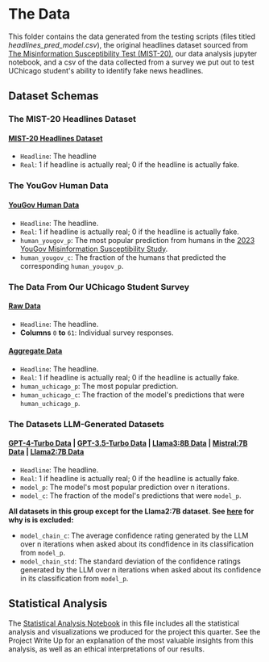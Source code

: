 # The Data
This folder contains the data generated from the testing scripts (files titled *headlines_pred_model.csv*), the original headlines dataset sourced from [The Misinformation Susceptibility Test (MIST-20)](https://link.springer.com/article/10.3758/s13428-023-02124-2), our data analysis jupyter notebook, and a csv of the data collected from a survey we put out to test UChicago student's ability to identify fake news headlines.

## Dataset Schemas

### The MIST-20 Headlines Dataset
#### [MIST-20 Headlines Dataset](https://github.com/isaacharlem/llm-as-judge-fake-news/blob/master/data/headlines.csv)
- `Headline`: The headline
- `Real`: 1 if headline is actually real; 0 if the headline is actually fake.

### The YouGov Human Data
#### [YouGov Human Data](https://github.com/isaacharlem/llm-as-judge-fake-news/blob/master/data/headlines_pred_yougov.csv)
- `Headline`: The headline.
- `Real`: 1 if headline is actually real; 0 if the headline is actually fake.
- `human_yougov_p`: The most popular prediction from humans in the [2023 YouGov Misinformation Susceptibility Study](https://docs.cdn.yougov.com/nme1tky9zy/Misinformation_Susceptibility_poll_results.pdf).
- `human_yougov_c`: The fraction of the humans that predicted the corresponding `human_yougov_p`.

### The Data From Our UChicago Student Survey
#### [Raw Data](https://github.com/isaacharlem/llm-as-judge-fake-news/blob/master/data/uchicago_survey.csv)
- `Headline`: The headline.
- **Columns** `0` **to** `61`: Individual survey responses.
#### [Aggregate Data](https://github.com/isaacharlem/llm-as-judge-fake-news/blob/master/data/headlines_pred_uchicago.csv)
- `Headline`: The headline.
- `Real`: 1 if headline is actually real; 0 if the headline is actually fake.
- `human_uchicago_p`: The most popular prediction.
- `human_uchicago_c`: The fraction of the model's predictions that were `human_uchicago_p`.

### The Datasets LLM-Generated Datasets
#### [GPT-4-Turbo Data](https://github.com/isaacharlem/llm-as-judge-fake-news/blob/master/data/headlines_pred_gpt-4-turbo.csv) | [GPT-3.5-Turbo Data](https://github.com/isaacharlem/llm-as-judge-fake-news/blob/master/data/headlines_pred_gpt-3.5-turbo.csv) | [Llama3:8B Data](https://github.com/isaacharlem/llm-as-judge-fake-news/blob/master/data/headlines_pred_llama3.csv) | [Mistral:7B Data](https://github.com/isaacharlem/llm-as-judge-fake-news/blob/master/data/headlines_pred_mistral.csv) | [Llama2:7B Data](https://github.com/isaacharlem/llm-as-judge-fake-news/blob/master/data/headlines_pred_llama2.csv)
- `Headline`: The headline.
- `Real`: 1 if headline is actually real; 0 if the headline is actually fake.
- `model_p`: The model's most popular prediction over n iterations.
- `model_c`: The fraction of the model's predictions that were `model_p`.

**All datasets in this group except for the Llama2:7B dataset. See [here](https://github.com/isaacharlem/llm-as-judge-fake-news/blob/master/llm_test/README.md) for why is is excluded:**
- `model_chain_c`: The average confidence rating generated by the LLM over n iterations when asked about its condfidence in its classification from `model_p`.
- `model_chain_std`: The standard deviation of the confidence ratings generated by the LLM over n iterations when asked about its confidence in its classification from `model_p`.

## Statistical Analysis
The [Statistical Analysis Notebook](https://github.com/isaacharlem/llm-as-judge-fake-news/blob/master/data/llm-misinfo-data-analysis.ipynb) in this file includes all the statistical analysis and visualizations we produced for the project this quarter. See the Project Write Up for an explanation of the most valuable insights from this analysis, as well as an ethical interpretations of our results.
